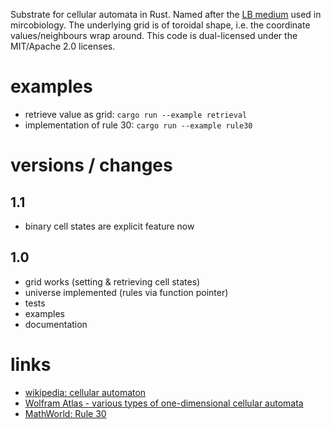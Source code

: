 Substrate for cellular automata in Rust.
Named after the [LB medium](https://en.wikipedia.org/wiki/Lysogeny_broth)
used in mircobiology.
The underlying grid is of toroidal shape, i.e. the coordinate
values/neighbours wrap around. This code is dual-licensed
under the MIT/Apache 2.0 licenses.


# examples
* retrieve value as grid: `cargo run --example retrieval`
* implementation of rule 30: `cargo run --example rule30`

# versions / changes

## 1.1
* binary cell states are explicit feature now

## 1.0
* grid works (setting & retrieving cell states)
* universe implemented (rules via function pointer)
* tests
* examples
* documentation

# links
* [wikipedia: cellular automaton](https://en.wikipedia.org/wiki/Cellular_automaton)
* [Wolfram Atlas - various types of one-dimensional cellular automata](http://atlas.wolfram.com/TOC/TOC_200.html)
* [MathWorld: Rule 30](https://mathworld.wolfram.com/Rule30.html)
